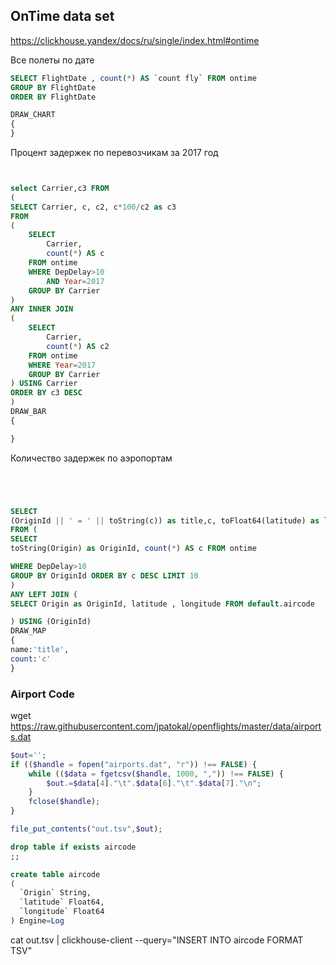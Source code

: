 ## OnTime data set

https://clickhouse.yandex/docs/ru/single/index.html#ontime


Все полеты по дате
```sql
SELECT FlightDate , count(*) AS `count fly` FROM ontime
GROUP BY FlightDate
ORDER BY FlightDate

DRAW_CHART
{
}
```




Процент задержек по перевозчикам за 2017 год
```sql


select Carrier,c3 FROM
(
SELECT Carrier, c, c2, c*100/c2 as c3
FROM
(
    SELECT
        Carrier,
        count(*) AS c
    FROM ontime
    WHERE DepDelay>10
        AND Year=2017
    GROUP BY Carrier
)
ANY INNER JOIN
(
    SELECT
        Carrier,
        count(*) AS c2
    FROM ontime
    WHERE Year=2017
    GROUP BY Carrier
) USING Carrier
ORDER BY c3 DESC
)
DRAW_BAR
{

}
```

Количество задержек по аэропортам
```sql




SELECT
(OriginId || ' = ' || toString(c)) as title,c, toFloat64(latitude) as latitude,toFloat64(longitude) as longitude
FROM (
SELECT
toString(Origin) as OriginId, count(*) AS c FROM ontime

WHERE DepDelay>10
GROUP BY OriginId ORDER BY c DESC LIMIT 10
)
ANY LEFT JOIN (
SELECT Origin as OriginId, latitude , longitude FROM default.aircode

) USING (OriginId)
DRAW_MAP
{
name:'title',
count:'c'
}
```


### Airport Code


wget https://raw.githubusercontent.com/jpatokal/openflights/master/data/airports.dat

```php
$out='';
if (($handle = fopen("airports.dat", "r")) !== FALSE) {
    while (($data = fgetcsv($handle, 1000, ",")) !== FALSE) {
        $out.=$data[4]."\t".$data[6]."\t".$data[7]."\n";
    }
    fclose($handle);
}

file_put_contents("out.tsv",$out);
```



```sql
drop table if exists aircode
;;

create table aircode
(
  `Origin` String,
  `latitude` Float64,
  `longitude` Float64
) Engine=Log
```


cat out.tsv | clickhouse-client --query="INSERT INTO aircode FORMAT TSV"

